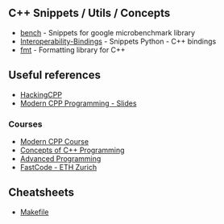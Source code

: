 ## C++ Snippets / Utils / Concepts

- [bench](bench) - Snippets for google microbenchmark library
- [Interoperability-Bindings](binding) - Snippets Python - C++ bindings
- [fmt](fmt-demo) - Formatting library for C++




## Useful references
- [HackingCPP](https://hackingcpp.com/cpp/libs/fmt.html#nav-roota)
- [Modern CPP Programming - Slides](https://github.com/federico-busato/Modern-CPP-Programming)


### Courses
- [Modern CPP Course](https://pcafrica.github.io/advanced_programming_2023-2024/)
- [Concepts of C++ Programming](https://live.rbg.tum.de/?year=2023&term=W&slug=cpp&view=3)
- [Advanced Programming](https://live.rbg.tum.de/?year=2023&term=W&slug=AdvProg&view=3)
- [FastCode - ETH Zurich](https://acl.inf.ethz.ch/teaching/fastcode/2024/)

## Cheatsheets
- [Makefile](https://devhints.io/makefile)